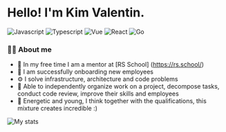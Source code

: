 # Hello! I'm Kim Valentin.

![Javascript](https://img.shields.io/badge/JavaScript-323330?style=for-the-badge&logo=javascript&logoColor=F7DF1E)
![Typescript](https://img.shields.io/badge/TypeScript-007ACC?style=for-the-badge&logo=typescript&logoColor=white)
![Vue](https://img.shields.io/badge/Vue.js-35495E?style=for-the-badge&logo=vue.js&logoColor=4FC08D)
![React](https://img.shields.io/badge/React-20232A?style=for-the-badge&logo=react&logoColor=61DAFB)
![Go](https://img.shields.io/badge/Go-00ADD8?style=for-the-badge&logo=go&logoColor=white)

### 👨‍💻 About me
- 🌱 In my free time I am a mentor at [RS School] (https://rs.school/)
- 🎯 I am successfully onboarding new employees
- ⚙️ I solve infrastructure, architecture and code problems
- 🏓 Able to independently organize work on a project, decompose tasks, conduct code review, improve their skills and employees
- 🥊 Energetic and young, I think together with the qualifications, this mixture creates incredible :)

![My stats](https://github-readme-stats.vercel.app/api?username=Infinity-Kim&show_icons=true)


  
  
